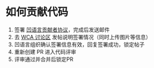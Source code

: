 # 如何贡献代码

1. 签署 [凹语言贡献者协议](https://wa-lang.org/community/wca.html)，完成后发送邮件
2. 去 [WCA 讨论区](https://github.com/orgs/wa-lang/discussions/categories/wca) 发帖说明签署情况（同时上传图片等信息）
3. 凹语言组织确认签署信息有效，回复签署成功，锁定帖子
4. 重新创建 PR 进入代码评审
5. 评审通过并合并后锁定PR
